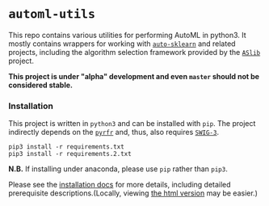 # `automl-utils`

This repo contains various utilities for performing AutoML in python3. It mostly
contains wrappers for working with [`auto-sklearn`](https://github.com/automl/auto-sklearn)
and related projects, including the algorithm selection framework provided by
the [`ASlib`](https://github.com/mlindauer/ASlibScenario) project.

**This project is under "alpha" development and even `master` should not be
considered stable.**

### Installation

This project is written in `python3` and can be installed with `pip`. 
The project indirectly depends on the [`pyrfr`](https://github.com/automl/random_forest_run)
and, thus, also requires [`SWIG-3`](http://www.swig.org/).

```
pip3 install -r requirements.txt
pip3 install -r requirements.2.txt
```


**N.B.** If installing under anaconda, please use `pip` rather than `pip3`.

Please see the [installation docs](docs/installation.md) for more details,
including detailed prerequisite descriptions.(Locally, viewing
[the html version](docs/installation.html) may be easier.)

